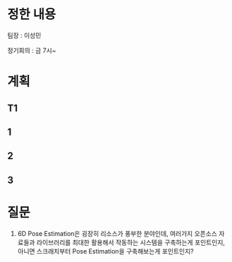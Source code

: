 # 정한 내용
팀장 : 이성민

정기회의 : 금 7시~

# 계획
## T1
## 1
## 2
## 3

# 질문
1. 6D Pose Estimation은 굉장히 리소스가 풍부한 분야인데, 여러가지 오픈소스 자료들과 라이브러리를 최대한 활용해서 작동하는 시스템을 구축하는게 포인트인지, 아니면 스크래치부터 Pose Estimation을 구축해보는게 포인트인지?

